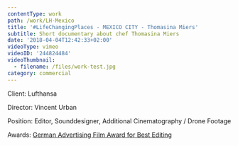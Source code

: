 ```yaml
---
contentType: work
path: /work/LH-Mexico
title: '#LifeChangingPlaces - MEXICO CITY - Thomasina Miers'
subtitle: Short documentary about chef Thomasina Miers
date: '2018-04-04T12:42:33+02:00'
videoType: vimeo
videoID: '244824484'
videoThumbnail:
  - filename: /files/work-test.jpg
category: commercial
---
```

Client: Lufthansa

Director: Vincent Urban

Position: Editor, Sounddesigner, Additional Cinematography / Drone Footage

Awards: [German Advertising Film Award for Best Editing](http://www.deutscher-werbefilmpreis.de/de/preistrager/)
